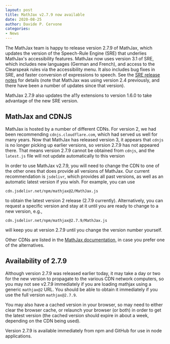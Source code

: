 ```yaml
---
layout: post
title: MathJax v2.7.9 now available
date: 2020-08-25
author: Davide P. Cervone
categories:
- News
---
```


The MathJax team is happy to release version 2.7.9 of MathJax, which updates the version of the Speech-Rule Engine (SRE) that underlies MathJax's accessibility features.  MathJax now uses version 3.1 of SRE, which includes new languages (German and French), and access to the Clearspeak rules via the accessibility menu.  It also includes bug fixes in SRE, and faster conversion of expressions to speech. See the [SRE release notes](https://github.com/zorkow/speech-rule-engine/releases) for details (note that MathJax was using version 2.4 previously, and there have been a number of updates since that version).

MathJax 2.7.9 also updates the a11y extensions to version 1.6.0 to take advantage of the new SRE version.

## MathJax and CDNJS

MathJax is hosted by a number of different CDNs.  For version 2, we had been recommending `cdnjs.cloudflare.com`, which had served us well for many years.  Now that MathJax has released version 3, it appears that `cdnjs` is no longer picking up earlier versions, so version 2.7.9 has not appeared there.  That means version 2.7.9 cannot be obtained from `cdnjs`, and the `latest.js` file will not update automatically to this version

In order to use MathJax v2.7.9, you will need to change the CDN to one of the other ones that does provide all versions of MathJax.  Our current recommendation is `jsdelivr`, which provides all past versions, as well as an automatic latest version if you wish.  For example, you can use

    cdn.jsdelivr.net/npm/mathjax@2/MathJax.js

to obtain the latest version 2 release (2.7.9 currently).  Alternatively, you can request a specific version and stay at it until you are ready to change to a new version, e.g.,

    cdn.jsdelivr.net/npm/mathjax@2.7.9/MathJax.js

will keep you at version 2.7.9 until you change the version number yourself.

Other CDNs are listed in the [MathJax documentation](http://docs.mathjax.org/en/latest/web/start.html#using-mathjax-from-a-content-delivery-network-cdn), in case you prefer one of the alternatives.

## Availability of 2.7.9

Although version 2.7.9 was released earlier today, it may take a day or two for the new version to propagate to the various CDN network computers, so you may not see v2.7.9 immediately if you are loading mathjax using a generic `mathjax@2` URL.  You should be able to obtain it immediately if you use the full version `mathjax@2.7.9`.

You may also have a cached version in your browser, so may need to either clear the browser cache, or relaunch your browser (or both) in order to get the latest version (the cached version should expire in about a week, depending on the CDN being used).

Version 2.7.9 is available immediately from npm and GitHub for use in node applications.

